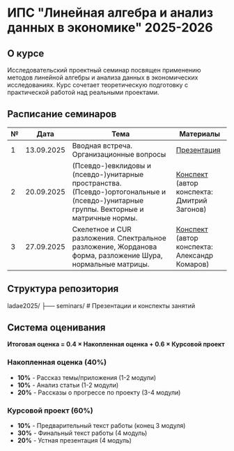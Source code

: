 # ИПС "Линейная алгебра и анализ данных в экономике" 2025-2026


## О курсе

Исследовательский проектный семинар посвящен применению методов линейной алгебры и анализа данных в экономических исследованиях. Курс сочетает теоретическую подготовку с практической работой над реальными проектами.

## Расписание семинаров

| № | Дата | Тема | Материалы |
|---|------|------|-----------|
| 1 | 13.09.2025 | Вводная встреча. Организационные вопросы |[Презентация](/seminars/seminar1/) |
| 2 | 20.09.2025 | (Псевдо-)евклидовы и (псевдо-)унитарные пространства. (Псевдо-)ортогональные и (псевдо-)унитарные группы. Векторные и матричные нормы. | [Конспект](/seminars/seminar2) (автор конспекта: Дмитрий Загонов) |
| 3 | 27.09.2025 | Скелетное и CUR разложения. Спектральное разложение, Жорданова форма, разложение Шура, нормальные матрицы. | [Конспект](/seminars/seminar3) (автор конспекта: Александр Комаров) |


## Структура репозитория
ladae2025/
├── seminars/ # Презентации и конспекты занятий


## Система оценивания

**Итоговая оценка = 0.4 × Накопленная оценка + 0.6 × Курсовой проект**

### Накопленная оценка (40%)
- **10%** - Рассказ темы/приложения (1-2 модули)
- **10%** - Анализ статьи (1-2 модули)
- **20%** - Рассказы о прогрессе по проекту (3-4 модули)

### Курсовой проект (60%)
- **10%** - Предварительный текст работы (конец 3 модуля)
- **30%** - Финальный текст работы (4 модуль)
- **20%** - Устная презентация (4 модуль)
